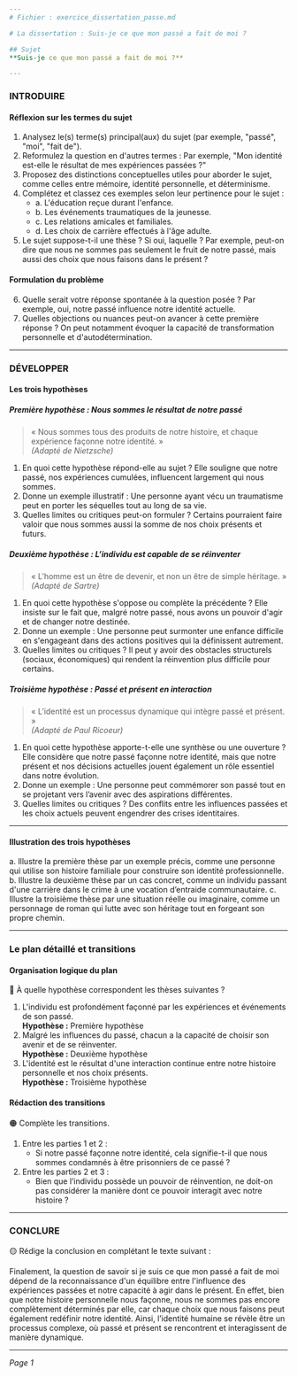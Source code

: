 ```yaml
---
# Fichier : exercice_dissertation_passe.md

# La dissertation : Suis-je ce que mon passé a fait de moi ?

## Sujet
**Suis-je ce que mon passé a fait de moi ?**

---
```


### INTRODUIRE

#### Réflexion sur les termes du sujet

1. Analysez le(s) terme(s) principal(aux) du sujet (par exemple, "passé", "moi", "fait de").
2. Reformulez la question en d'autres termes : Par exemple, "Mon identité est-elle le résultat de mes expériences passées ?"
3. Proposez des distinctions conceptuelles utiles pour aborder le sujet, comme celles entre mémoire, identité personnelle, et déterminisme.
4. Complétez et classez ces exemples selon leur pertinence pour le sujet :
   - a. L'éducation reçue durant l'enfance.
   - b. Les événements traumatiques de la jeunesse.
   - c. Les relations amicales et familiales.
   - d. Les choix de carrière effectués à l'âge adulte.
5. Le sujet suppose-t-il une thèse ? Si oui, laquelle ? Par exemple, peut-on dire que nous ne sommes pas seulement le fruit de notre passé, mais aussi des choix que nous faisons dans le présent ?

#### Formulation du problème

6. Quelle serait votre réponse spontanée à la question posée ? Par exemple, oui, notre passé influence notre identité actuelle.
7. Quelles objections ou nuances peut-on avancer à cette première réponse ? On peut notamment évoquer la capacité de transformation personnelle et d'autodétermination.

---

### DÉVELOPPER

#### Les trois hypothèses

##### Première hypothèse : Nous sommes le résultat de notre passé

> « Nous sommes tous des produits de notre histoire, et chaque expérience façonne notre identité. »  
> *(Adapté de Nietzsche)*

1. En quoi cette hypothèse répond-elle au sujet ? Elle souligne que notre passé, nos expériences cumulées, influencent largement qui nous sommes.
2. Donne un exemple illustratif : Une personne ayant vécu un traumatisme peut en porter les séquelles tout au long de sa vie.
3. Quelles limites ou critiques peut-on formuler ? Certains pourraient faire valoir que nous sommes aussi la somme de nos choix présents et futurs.

##### Deuxième hypothèse : L’individu est capable de se réinventer

> « L’homme est un être de devenir, et non un être de simple héritage. »  
> *(Adapté de Sartre)*

1. En quoi cette hypothèse s'oppose ou complète la précédente ? Elle insiste sur le fait que, malgré notre passé, nous avons un pouvoir d'agir et de changer notre destinée.
2. Donne un exemple : Une personne peut surmonter une enfance difficile en s'engageant dans des actions positives qui la définissent autrement.
3. Quelles limites ou critiques ? Il peut y avoir des obstacles structurels (sociaux, économiques) qui rendent la réinvention plus difficile pour certains.

##### Troisième hypothèse : Passé et présent en interaction 

> « L’identité est un processus dynamique qui intègre passé et présent. »  
> *(Adapté de Paul Ricoeur)*

1. En quoi cette hypothèse apporte-t-elle une synthèse ou une ouverture ? Elle considère que notre passé façonne notre identité, mais que notre présent et nos décisions actuelles jouent également un rôle essentiel dans notre évolution.
2. Donne un exemple : Une personne peut commémorer son passé tout en se projetant vers l’avenir avec des aspirations différentes.
3. Quelles limites ou critiques ? Des conflits entre les influences passées et les choix actuels peuvent engendrer des crises identitaires.

---

#### Illustration des trois hypothèses

a. Illustre la première thèse par un exemple précis, comme une personne qui utilise son histoire familiale pour construire son identité professionnelle.
b. Illustre la deuxième thèse par un cas concret, comme un individu passant d'une carrière dans le crime à une vocation d’entraide communautaire.
c. Illustre la troisième thèse par une situation réelle ou imaginaire, comme un personnage de roman qui lutte avec son héritage tout en forgeant son propre chemin.

---

### Le plan détaillé et transitions

#### Organisation logique du plan

🔴 À quelle hypothèse correspondent les thèses suivantes ?

1. L'individu est profondément façonné par les expériences et événements de son passé.  
   **Hypothèse :** Première hypothèse
2. Malgré les influences du passé, chacun a la capacité de choisir son avenir et de se réinventer.  
   **Hypothèse :** Deuxième hypothèse
3. L'identité est le résultat d'une interaction continue entre notre histoire personnelle et nos choix présents.  
   **Hypothèse :** Troisième hypothèse

#### Rédaction des transitions

🟠 Complète les transitions.

1. Entre les parties 1 et 2 :  
   - Si notre passé façonne notre identité, cela signifie-t-il que nous sommes condamnés à être prisonniers de ce passé ?
2. Entre les parties 2 et 3 :  
   - Bien que l’individu possède un pouvoir de réinvention, ne doit-on pas considérer la manière dont ce pouvoir interagit avec notre histoire ?

---

### CONCLURE

🟡 Rédige la conclusion en complétant le texte suivant :

Finalement, la question de savoir si je suis ce que mon passé a fait de moi dépend de la reconnaissance d'un équilibre entre l'influence des expériences passées et notre capacité à agir dans le présent. En effet, bien que notre histoire personnelle nous façonne, nous ne sommes pas encore complètement déterminés par elle, car chaque choix que nous faisons peut également redéfinir notre identité. Ainsi, l’identité humaine se révèle être un processus complexe, où passé et présent se rencontrent et interagissent de manière dynamique.

--- 

*Page 1*